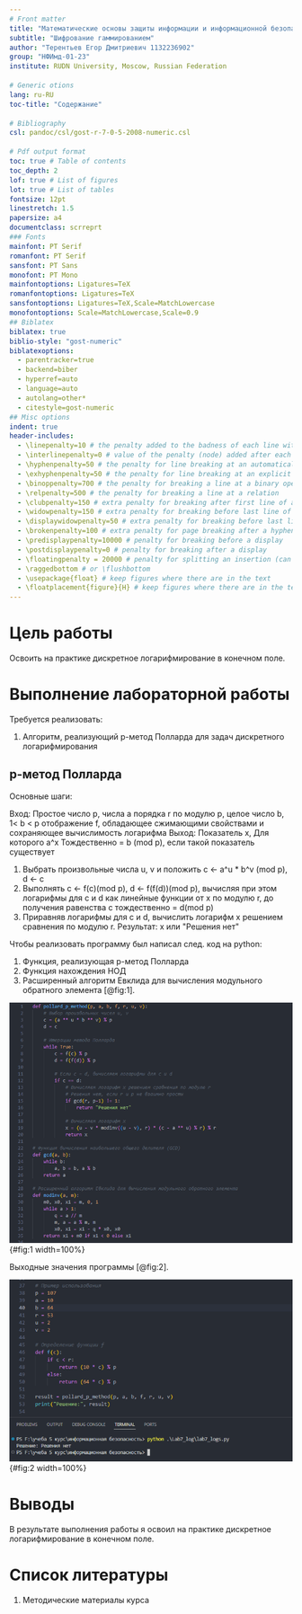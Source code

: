```yaml
---
# Front matter
title: "Математические основы защиты информации и информационной безопасности. Отчет по лабораторной работе №7"
subtitle: "Шифрование гаммированием"
author: "Терентьев Егор Дмитриевич 1132236902"
group: "НФИмд-01-23"
institute: RUDN University, Moscow, Russian Federation

# Generic otions
lang: ru-RU
toc-title: "Содержание"

# Bibliography
csl: pandoc/csl/gost-r-7-0-5-2008-numeric.csl

# Pdf output format
toc: true # Table of contents
toc_depth: 2
lof: true # List of figures
lot: true # List of tables
fontsize: 12pt
linestretch: 1.5
papersize: a4
documentclass: scrreprt
### Fonts
mainfont: PT Serif
romanfont: PT Serif
sansfont: PT Sans
monofont: PT Mono
mainfontoptions: Ligatures=TeX
romanfontoptions: Ligatures=TeX
sansfontoptions: Ligatures=TeX,Scale=MatchLowercase
monofontoptions: Scale=MatchLowercase,Scale=0.9
## Biblatex
biblatex: true
biblio-style: "gost-numeric"
biblatexoptions:
  - parentracker=true
  - backend=biber
  - hyperref=auto
  - language=auto
  - autolang=other*
  - citestyle=gost-numeric
## Misc options
indent: true
header-includes:
  - \linepenalty=10 # the penalty added to the badness of each line within a paragraph (no associated penalty node) Increasing the value makes tex try to have fewer lines in the paragraph.
  - \interlinepenalty=0 # value of the penalty (node) added after each line of a paragraph.
  - \hyphenpenalty=50 # the penalty for line breaking at an automatically inserted hyphen
  - \exhyphenpenalty=50 # the penalty for line breaking at an explicit hyphen
  - \binoppenalty=700 # the penalty for breaking a line at a binary operator
  - \relpenalty=500 # the penalty for breaking a line at a relation
  - \clubpenalty=150 # extra penalty for breaking after first line of a paragraph
  - \widowpenalty=150 # extra penalty for breaking before last line of a paragraph
  - \displaywidowpenalty=50 # extra penalty for breaking before last line before a display math
  - \brokenpenalty=100 # extra penalty for page breaking after a hyphenated line
  - \predisplaypenalty=10000 # penalty for breaking before a display
  - \postdisplaypenalty=0 # penalty for breaking after a display
  - \floatingpenalty = 20000 # penalty for splitting an insertion (can only be split footnote in standard LaTeX)
  - \raggedbottom # or \flushbottom
  - \usepackage{float} # keep figures where there are in the text
  - \floatplacement{figure}{H} # keep figures where there are in the text
---
```


# Цель работы

Освоить на практике дискретное логарифмирование в конечном поле.

# Выполнение лабораторной работы

Требуется реализовать:

1. Алгоритм, реализующий p-метод Полларда для задач дискретного логарифмирования

## p-метод Полларда

Основные шаги:

Вход: Простое число p, числа a порядка r по модулю p, целое число b, 1< b < p отображение f, обладающее сжимающими свойствами и сохраняющее вычислимость логарифма
Выход: Показатель x, Для которого a^x Тождественно = b (mod p), если такой показатель существует
1. Выбрать произвольные числа u, v и положить c <- a^u * b^v (mod p), d <- c
2. Выполнять c <- f(c)(mod p), d <- f(f(d))(mod p), вычисляя при этом логарифмы для c и d как линейные функции от x по модулю r, до получения равенства c тождественно = d(mod p)
3. Приравняв логарифмы для c и d, вычислить логарифм x решением сравнения по модулю r. Результат: x или "Решения нет"

Чтобы реализовать программу был написал след. код на python:

1. Функция, реализующая p-метод Полларда
2. Функция нахождения НОД 
3. Расширенный алгоритм Евклида для вычисления модульного обратного элемента [@fig:1].

![main_func](pics/1_main_func.png){#fig:1 width=100%}

Выходные значения программы  [@fig:2].

![output](pics/2_output.png){#fig:2 width=100%}


# Выводы

В результате выполнения работы я освоил на практике дискретное логарифмирование в конечном поле.

# Список литературы

1. Методические материалы курса
